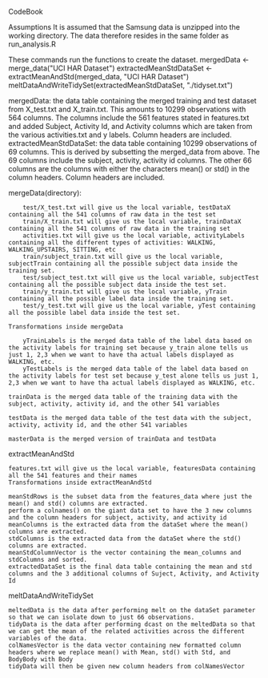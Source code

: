 CodeBook

Assumptions
	It is assumed that the Samsung data is unzipped into the working directory. The data therefore resides in the same folder as run_analysis.R


These commands run the functions to create the dataset.
	mergedData <- merge_data("UCI HAR Dataset")
	extractedMeanStdDataSet <- extractMeanAndStd(merged_data, "UCI HAR Dataset")
	meltDataAndWriteTidySet(extractedMeanStdDataSet, "./tidyset.txt")

mergedData: the data table containing the merged training and test dataset from X_test.txt and X_train.txt. This amounts to 10299 observations with 564 columns. The columns include the 561 features stated in features.txt and added Subject, Activity Id, and Activity columns which are taken from the various activities.txt and y labels. Column headers are included.
extractedMeanStdDataSet: the data table containing 10299 observations of 69 columns. This is derived by subsetting the merged_data from above. The 69 columns include the subject, activity, activity id columns. The other 66 columns are the columns with either the characters mean() or std() in the column headers. Column headers are included.

mergeData(directory):
	
		test/X_test.txt will give us the local variable, testDataX containing all the 541 columns of raw data in the test set
		train/X_train.txt will give us the local variable, trainDataX containing all the 541 columns of raw data in the training set
		activities.txt will give us the local variable, activityLabels containing all the different types of activities: WALKING, WALKING_UPSTAIRS, SITTING, etc
		train/subject_train.txt will give us the local variable, subjectTrain containing all the possible subject data inside the training set.
		test/subject_test.txt will give us the local variable, subjectTest containing all the possible subject data inside the test set.
		train/y_train.txt will give us the local variable, yTrain containing all the possible label data inside the training set.
		test/y_test.txt will give us the local variable, yTest containing all the possible label data inside the test set.
	
	Transformations inside mergeData
	
		yTrainLabels is the merged data table of the label data based on the activity labels for training set because y_train alone tells us just 1, 2,3 when we want to have tha actual labels displayed as WALKING, etc.
		yTestLabels is the merged data table of the label data based on the activity labels for test set because y_test alone tells us just 1, 2,3 when we want to have tha actual labels displayed as WALKING, etc.
	
	trainData is the merged data table of the training data with the subject, activity, activity id, and the other 541 variables
	
	testData is the merged data table of the test data with the subject, activity, activity id, and the other 541 variables
	
	masterData is the merged version of trainData and testData

extractMeanAndStd

	features.txt will give us the local variable, featuresData containing all the 541 features and their names
	Transformations inside extractMeanAndStd
	
	meanStdRows is the subset data from the features_data where just the mean() and std() columns are extracted.
	perform a colnames() on the giant data set to have the 3 new columns and the column headers for subject, activity, and activity id
	meanColumns is the extracted data from the dataSet where the mean() columns are extracted.
	stdColumns is the extracted data from the dataSet where the std() columns are extracted.
	meanStdColumnVector is the vector containing the mean_columns and stdColumns and sorted.
	extractedDataSet is the final data table containing the mean and std columns and the 3 additional columns of Suject, Activity, and Activity Id
	
meltDataAndWriteTidySet


	meltedData is the data after performing melt on the dataSet parameter so that we can isolate down to just 66 observations.
	tidyData is the data after performing dcast on the meltedData so that we can get the mean of the related activities across the different variables of the data.
	colNamesVector is the data vector containing new formatted column headers where we replace mean() with Mean, std() with Std, and BodyBody with Body
	tidyData will then be given new column headers from colNamesVector
